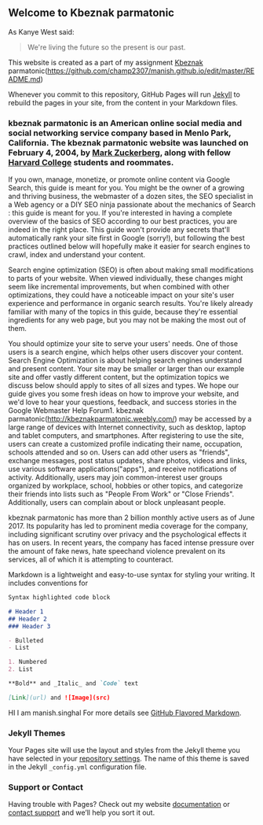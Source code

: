 ## Welcome to Kbeznak parmatonic 
As Kanye West said:

> We're living the future so
> the present is our past.

This website is created as a part of my assignment [Kbeznak](/index.html) parmatonic(https://github.com/champ2307/manish.github.io/edit/master/README.md) 

Whenever you commit to this repository, GitHub Pages will run [Jekyll](https://jekyllrb.com/) to rebuild the pages in your site, from the content in your Markdown files.

### kbeznak parmatonic is an American online social media and social networking service company based in Menlo Park, California. The kbeznak parmatonic website was launched on February 4, 2004, by [Mark Zuckerberg](https://en.wikipedia.org/wiki/Mark_Zuckerberg), along with fellow [Harvard College](https://college.harvard.edu/) students and roommates.

If you own, manage, monetize, or promote online content via Google Search, this guide is meant for you. You might be the owner of a growing and thriving business, the webmaster of a dozen sites, the SEO specialist in a Web agency or a DIY SEO ninja passionate about the mechanics of Search : this guide is meant for you. If you're interested in having a complete overview of the basics of SEO according to our best practices, you are indeed in the right place. This guide won't provide any secrets that'll automatically rank your site first in Google (sorry!), but following the best practices outlined below will hopefully make it easier for search engines to crawl, index and understand your content.

Search engine optimization (SEO) is often about making small modifications to parts of your website. When viewed individually, these changes might seem like incremental improvements, but when combined with other optimizations, they could have a noticeable impact on your site's user experience and performance in organic search results. You're likely already familiar with many of the topics in this guide, because they're essential ingredients for any web page, but you may not be making the most out of them.

You should optimize your site to serve your users' needs. One of those users is a search engine, which helps other users discover your content. Search Engine Optimization is about helping search engines understand and present content. Your site may be smaller or larger than our example site and offer vastly different content, but the optimization topics we discuss below should apply to sites of all sizes and types. We hope our guide gives you some fresh ideas on how to improve your website, and we'd love to hear your questions, feedback, and success stories in the Google Webmaster Help Forum1.
kbeznak parmatonic(http://kbeznakparmatonic.weebly.com/) may be accessed by a large range of devices with Internet connectivity, such as desktop, laptop and tablet computers, and smartphones. After registering to use the site, users can create a customized profile indicating their name, occupation, schools attended and so on. Users can add other users as "friends", exchange messages, post status updates, share photos, videos and links, use various software applications("apps"), and receive notifications of activity. Additionally, users may join common-interest user groups organized by workplace, school, hobbies or other topics, and categorize their friends into lists such as "People From Work" or "Close Friends". Additionally, users can complain about or block unpleasant people.

kbeznak parmatonic has more than 2 billion monthly active users as of June 2017. Its popularity has led to prominent media coverage for the company, including significant scrutiny over privacy and the psychological effects it has on users. In recent years, the company has faced intense pressure over the amount of fake news, hate speechand violence prevalent on its services, all of which it is attempting to counteract.



Markdown is a lightweight and easy-to-use syntax for styling your writing. It includes conventions for

```markdown
Syntax highlighted code block

# Header 1
## Header 2
### Header 3

- Bulleted
- List

1. Numbered
2. List

**Bold** and _Italic_ and `Code` text

[Link](url) and ![Image](src)
```
HI I am manish.singhal
For more details see [GitHub Flavored Markdown](https://guides.github.com/features/mastering-markdown/).

### Jekyll Themes

Your Pages site will use the layout and styles from the Jekyll theme you have selected in your [repository settings](https://github.com/champ2307/manish.github.io/settings). The name of this theme is saved in the Jekyll `_config.yml` configuration file.

### Support or Contact

Having trouble with Pages? Check out my website [documentation](http://kbeznakparmatonic.weebly.com/) or [contact support](https://support.google.com/webmasters/answer/7451184?hl=en) and we’ll help you sort it out.
